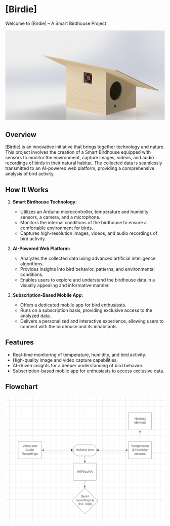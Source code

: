 # [Birdie]

Welcome to [Birdie] – A Smart Birdhouse Project

![Birdie](docs/images/birdhse.jpeg)

## Overview

[Birdie] is an innovative initiative that brings together technology and nature. This project involves the creation of a Smart Birdhouse equipped with sensors to monitor the environment, capture images, videos, and audio recordings of birds in their natural habitat. The collected data is seamlessly transmitted to an AI-powered web platform, providing a comprehensive analysis of bird activity.

## How It Works

1. **Smart Birdhouse Technology:**
   - Utilizes an Arduino microcontroller, temperature and humidity sensors, a camera, and a microphone.
   - Monitors the internal conditions of the birdhouse to ensure a comfortable environment for birds.
   - Captures high-resolution images, videos, and audio recordings of bird activity.

2. **AI-Powered Web Platform:**
   - Analyzes the collected data using advanced artificial intelligence algorithms.
   - Provides insights into bird behavior, patterns, and environmental conditions.
   - Enables users to explore and understand the birdhouse data in a visually appealing and informative manner.

3. **Subscription-Based Mobile App:**
   - Offers a dedicated mobile app for bird enthusiasts.
   - Runs on a subscription basis, providing exclusive access to the analyzed data.
   - Delivers a personalized and interactive experience, allowing users to connect with the birdhouse and its inhabitants.

## Features

- Real-time monitoring of temperature, humidity, and bird activity.
- High-quality image and video capture capabilities.
- AI-driven insights for a deeper understanding of bird behavior.
- Subscription-based mobile app for enthusiasts to access exclusive data.

## Flowchart
![birdie flow chart](docs/images/flowchart.png)

